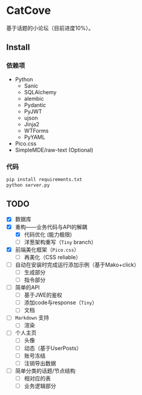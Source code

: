 # CatCove

基于话题的小论坛（目前进度10%）。

## Install

### 依赖项

- Python
  - Sanic
  - SQLAlchemy
  - alembic
  - Pydantic
  - PyJWT
  - ujson
  - Jinja2
  - WTForms
  - PyYAML
- Pico.css
- SimpleMDE/raw-text (Optional)

### 代码

```bash
pip install requirements.txt
python server.py
```

## TODO

- [x] 数据库
- [x] 重构——业务代码与API的解耦
  - [x] 代码优化 (能力极限)
  - [ ] 洋葱架构重写（`Tiny` branch）
- [x] 前端美化框架（`Pico.css`）
  - [ ] 再美化（CSS reliable）
- [ ] 自动在安装时完成运行添加示例（基于Mako+click）
  - [ ] 生成部分
  - [ ] 指令部分
- [ ] 简单的API
  - [ ] 基于JWE的鉴权
  - [ ] 添加code与response（`Tiny`）
  - [ ] 文档
- [ ] `Markdown` 支持
  - [ ] 渲染
- [ ] 个人主页
  - [ ] 头像
  - [ ] 动态（基于UserPosts）
  - [ ] 账号冻结
  - [ ] 注销导出数据
- [ ] 简单分类的话题/节点结构
  - [ ] 相对应的表
  - [ ] 业务逻辑部分
